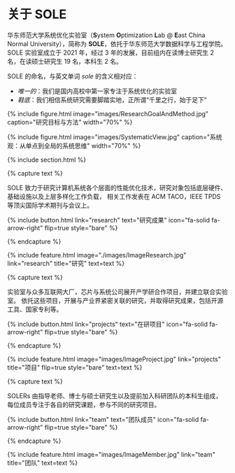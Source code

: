 ---
---

# 关于 SOLE 

华东师范大学系统优化实验室（**S**ystem **O**ptimization **L**ab @ **E**ast China Normal University），简称为 **SOLE**，依托于华东师范大学数据科学与工程学院。
SOLE 实验室成立于 2021 年，经过 3 年的发展，目前组内在读博士研究生 2 名，在读硕士研究生 19 名，本科生 2 名。

SOLE 的命名，与英文单词 *sole* 的含义相对应：

- *唯一的*：我们是国内高校中第一家专注于系统优化的实验室
- *鞋底*：我们相信系统研究需要脚踏实地，正所谓“千里之行，始于足下”

{%
  include figure.html
  image="images/ResearchGoalAndMethod.jpg"
  caption="研究目标与方法"
  width="70%"
%}

{%
  include figure.html
  image="images/SystematicView.jpg"
  caption="系统观：从单点到全局的系统思维"
  width="70%"
%}

{% include section.html %}

{% capture text %}

SOLE 致力于研究计算机系统各个层面的性能优化技术，研究对象包括底层硬件、基础设施以及上层多样化工作负载，
相关工作发表在 ACM TACO，IEEE TPDS 等顶尖国际学术期刊与会议上。

{%
  include button.html
  link="research"
  text="研究成果"
  icon="fa-solid fa-arrow-right"
  flip=true
  style="bare"
%}

{% endcapture %}

{%
  include feature.html
  image="./images/ImageResearch.jpg"
  link="research"
  title="研究"
  text=text
%}

{% capture text %}

实验室与众多互联网大厂，芯片与系统公司展开产学研合作项目，并建立联合实验室。
依托这些项目，开展与产业界紧密关联的研究，并取得研究成果，包括开源工具、国家专利等。

{%
  include button.html
  link="projects"
  text="在研项目"
  icon="fa-solid fa-arrow-right"
  flip=true
  style="bare"
%}

{% endcapture %}

{%
  include feature.html
  image="images/ImageProject.jpg"
  link="projects"
  title="项目"
  flip=true
  style="bare"
  text=text
%}

{% capture text %}

SOLERs 由指导老师、博士与硕士研究生以及提前加入科研团队的本科生组成，每位成员专注于各自的研究课题，参与不同的研究项目。

{%
  include button.html
  link="team"
  text="团队成员"
  icon="fa-solid fa-arrow-right"
  flip=true
  style="bare"
%}

{% endcapture %}

{%
  include feature.html
  image="images/ImageMember.jpg"
  link="team"
  title="团队"
  text=text
%}
